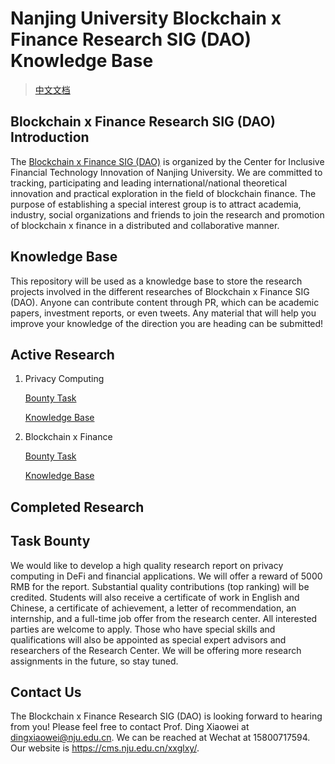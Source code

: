 # Nanjing University Blockchain x Finance Research SIG (DAO) Knowledge Base

> [中文文档](./README-zh.md)

## Blockchain x Finance Research SIG (DAO) Introduction

The [Blockchain x Finance SIG (DAO)](https://cms.nju.edu.cn/xxglxy/yjtd/yjtd/20210825/i205230.html) is organized by the Center for Inclusive Financial Technology Innovation of Nanjing University. We are committed to tracking, participating and leading international/national theoretical innovation and practical exploration in the field of blockchain finance. The purpose of establishing a special interest group is to attract academia, industry, social organizations and friends to join the research and promotion of blockchain x finance in a distributed and collaborative manner. 

## Knowledge Base

This repository will be used as a knowledge base to store the research projects involved in the different researches of Blockchain x Finance SIG (DAO). Anyone can contribute content through PR, which can be academic papers, investment reports, or even tweets. Any material that will help you improve your knowledge of the direction you are heading can be submitted!

## Active Research

1. Privacy Computing

    [Bounty Task](https://github.com/DigitalFinanceAndWorldSIG/Privacy-Preserving-Computing)

    [Knowledge Base](./Privacy-Preserving-Computing/)
   
2. Blockchain x Finance

    [Bounty Task]([https://github.com/DigitalFinanceAndWorldSIG/Privacy-Preserving-Computing](https://github.com/DigitalFinanceAndWorldSIG-DAO/Blockchain-x-Finance-SIG-DAO/tree/master))

    [Knowledge Base](./)

## Completed Research

## Task Bounty

We would like to develop a high quality research report on privacy computing in DeFi and financial applications. We will offer a reward of 5000 RMB for the report. Substantial quality contributions (top ranking) will be credited. Students will also receive a certificate of work in English and Chinese, a certificate of achievement, a letter of recommendation, an internship, and a full-time job offer from the research center. All interested parties are welcome to apply. Those who have special skills and qualifications will also be appointed as special expert advisors and researchers of the Research Center. We will be offering more research assignments in the future, so stay tuned.

## Contact Us

The Blockchain x Finance Research SIG (DAO) is looking forward to hearing from you! Please feel free to contact Prof. Ding Xiaowei at dingxiaowei@nju.edu.cn. We can be reached at Wechat at 15800717594. Our website is https://cms.nju.edu.cn/xxglxy/.
